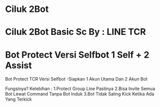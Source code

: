 # Ciluk 2Bot
Ciluk 2Bot
Basic Sc By : LINE TCR
============================================
Bot Protect Versi Selfbot 1 Self + 2 Assist
============================================
Bot Protect TCR Versi Selfbot
-Siapkan 1 Akun Utama Dan 2 Akun Bot

Fungsinya?
Kelebihan :
1.Protect Group Line Pastinya
2.Bisa Invite Semua Bot Lewat Command Tanpa Bot Induk
3.Bot Tidak Saling Kick Ketika Ada Yang Terkick


